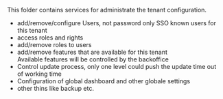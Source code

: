 This folder contains services for administrate the tenant
configuration. 
 * add/remove/configure Users, not password only SSO known users for this tenant
 * access roles and rights 
 * add/remove roles to users
 * add/remove features that are available for this tenant  
   Available features will be controlled by the backoffice
 * Control update process, only one level could push the update time out of working time
 * Configuration of global dashboard and other globale settings
 * other thins like backup etc. 